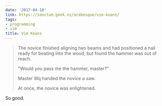 ```yaml
---
date: '2017-04-10'
link: https://sanctum.geek.nz/arabesque/vim-koans/
tags:
- programming
- vim
title: Vim Koans
---
```


>The novice finished aligning two beams and had positioned a nail ready for beating into the wood, but found the hammer was out of reach.
>
>"Would you pass me the hammer, master?"
>
>Master Wq handed the novice a saw.
>
>At once, the novice was enlightened.

So good.
